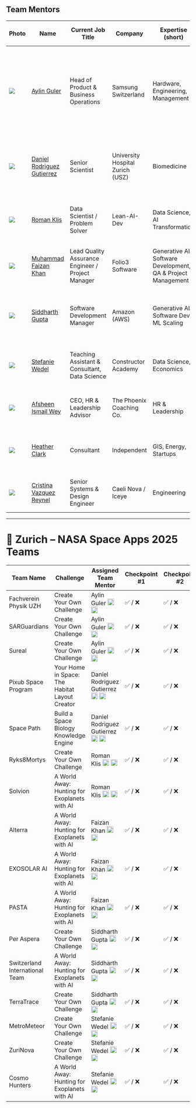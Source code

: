## Team Mentors 


| Photo | Name | Current Job Title | Company | Expertise (short) | Area of Expertise (detailed) | Calendly |
|---|---|---|---|---|---|---|
| ![](https://media.licdn.com/dms/image/v2/D4D03AQE_4KTc_7oIKA/profile-displayphoto-crop_800_800/B4DZeygM.jHMAM-/0/1751046476162?e=1762387200&v=beta&t=5JA0p503O8FOp59Ty4L9BvLOtpiJI7AElCmevNZS10c) | [Aylin Guler](https://www.linkedin.com/in/guleraylin/) | Head of Product & Business Operations | Samsung Switzerland | Hardware, Engineering, Management | Revenue Growth, Strategic Leadership, P&L Management, Innovation & R&D, Marketing & Brand Strategy, GenAI | [📅](https://calendly.com/wakk/individual-coaching-i-e) |
| ![](https://media.licdn.com/dms/image/v2/C4D03AQGygCBOAvJZAA/profile-displayphoto-shrink_800_800/profile-displayphoto-shrink_800_800/0/1621859582551?e=1761782400&v=beta&t=D5kE88UribV0LqmRym7Yo1FHQJZA4yjE782ich9aRgc) | [Daniel Rodriguez Gutierrez](https://www.linkedin.com/in/daniel-rodriguez-gutierrez/) | Senior Scientist | University Hospital Zurich (USZ) | Biomedicine | Translational research, clinical data integration, immunology, endocrinology, women’s health | [📅](https://calendly.com/rodriguez-gutierrez-dan/nasa-app-hackaton) |
| ![](https://media.licdn.com/dms/image/v2/D4E03AQGb8cp2TOy_mQ/profile-displayphoto-crop_800_800/B4EZlwl3NAIwAI-/0/1758530598225?e=1761782400&v=beta&t=6p3XDL28xIOAXW8ApX2G7P0JcR-oCnpB1b7cOEIzxmY) | [Roman Klis](https://www.linkedin.com/in/roman-pawel-klis-3811994/) | Data Scientist / Problem Solver | Lean-AI-Dev | Data Science, AI Transformation | Generative AI, large-scale data systems, process re-imagination, Lean-AI-DEV | [📅](https://calendly.com/roman-pawel-klis/nasa-hackathon-challenge-2025) |
| ![](https://media.licdn.com/dms/image/v2/D4D03AQGbfEbHxMYtBA/profile-displayphoto-shrink_800_800/B4DZe7mdPPHkAc-/0/1751199111771?e=1762387200&v=beta&t=DwOswhNRxF5YKhqcUC073eT3OyDkEgRcOwbHJUQ57NA) | [Muhammad Faizan Khan](https://www.linkedin.com/in/mfalzankhan/) | Lead Quality Assurance Engineer / Project Manager | Folio3 Software | Generative AI, Software Development, QA & Project Management | Software development, QA, project planning, AI-driven testing strategies | [📅](https://calendly.com/wakk/individual-coaching-i-e) |
| ![](https://media.licdn.com/dms/image/v2/D5603AQHpest12gCmig/profile-displayphoto-shrink_800_800/B56Zb.7_HCHUAc-/0/1748033861208?e=1762387200&v=beta&t=WSGbV1lup8-lGr_Rb8L7OLPk0SsTFiCceNrh8yzTBpg) | [Siddharth Gupta](https://www.linkedin.com/in/sid88in/) | Software Development Manager | Amazon (AWS) | Generative AI, Software Dev, ML Scaling | Leading generative AI within AWS SageMaker, agentic experiences, edge ML | [📅](https://calendly.com/sid88in/new-meeting) |
| ![](https://media.licdn.com/dms/image/v2/C5103AQG5sx4icGc8tA/profile-displayphoto-shrink_800_800/profile-displayphoto-shrink_800_800/0/1517506830313?e=1761782400&v=beta&t=l233AujUtOCaBlcrOIhLsLAk4CJwNkDajgNTtGaFWsc) | [Stefanie Wedel](https://www.linkedin.com/in/stefaniewedel) | Teaching Assistant & Consultant, Data Science | Constructor Academy | Data Science, Economics | Data science consulting, economics, banking crises, teaching | [📅](https://calendly.com/wedel-stefanie/nasa-space-apps-mentoring-session) |
| ![](https://media.licdn.com/dms/image/v2/D4D03AQGt07Kx8WwtQg/profile-displayphoto-crop_800_800/B4DZkVYOYeIEAI-/0/1757000297091?e=1761782400&v=beta&t=Bos_iWNWbLAAmHAbWFtF6pn_8_CJ1798TdxepwEA7hs) | [Afsheen Ismail Wey](https://www.linkedin.com/in/afsheenismailwey) | CEO, HR & Leadership Advisor | The Phoenix Coaching Co. | HR & Leadership | Executive coaching, leadership strategy, team facilitation | [📅](https://scheduler.zoom.us/afsheen-ismail-wey/nasa-space-challenge-expert-mentor-afsheen-ismail) |
| ![](https://media.licdn.com/dms/image/v2/C4D03AQE2rkESAw9HNA/profile-displayphoto-shrink_800_800/profile-displayphoto-shrink_800_800/0/1516495607255?e=1761782400&v=beta&t=5oFL5HnOAVTof0bVy6Sg6oTzmfzgHulcL1ruv9e5tW4) | [Heather Clark](https://www.linkedin.com/in/heather-pace-clark/) | Consultant | Independent | GIS, Energy, Startups | GIS, energy, finance, insurance, agri, SaaS, fundraising & scaling |  |
| ![](https://media.licdn.com/dms/image/v2/D4E03AQEg_bY2cl9cXA/profile-displayphoto-crop_800_800/B4EZlZm8IcHEAM-/0/1758145006355?e=1761782400&v=beta&t=EPAmHNGms2JEdxoZmxwaKhvpKb1BAdsSY10pO9qLbZg) | [Cristina Vazquez Reynel](https://www.linkedin.com/in/cristinareynel) | Senior Systems & Design Engineer | Caeli Nova / Iceye | Engineering | Aerospace systems, design & systems engineering | [📅](https://calendly.com/cristinavreynel/new-meeting) |





-----


# 🚀 Zurich – NASA Space Apps 2025 Teams 

| Team Name | Challenge | Assigned Team Mentor | Checkpoint #1 | Checkpoint #2 | Checkpoint #3 |
|-----------|-----------|-------------|---------------|---------------|---------------|
| Fachverein Physik UZH | Create Your Own Challenge | Aylin Guler [<img src="https://cdn-icons-png.flaticon.com/512/174/174857.png" width="18"/>](https://www.linkedin.com/in/guleraylin/) [<img src="https://cdn-icons-png.flaticon.com/512/747/747310.png" width="18"/>](https://calendly.com/wakk/individual-coaching-i-e) | ✅ / ❌ | ✅ / ❌ | ✅ / ❌ |
| SARGuardians | Create Your Own Challenge | Aylin Guler [<img src="https://cdn-icons-png.flaticon.com/512/174/174857.png" width="18"/>](https://www.linkedin.com/in/guleraylin/) [<img src="https://cdn-icons-png.flaticon.com/512/747/747310.png" width="18"/>](https://calendly.com/wakk/individual-coaching-i-e) | ✅ / ❌ | ✅ / ❌ | ✅ / ❌ |
| Sureal | Create Your Own Challenge | Aylin Guler [<img src="https://cdn-icons-png.flaticon.com/512/174/174857.png" width="18"/>](https://www.linkedin.com/in/guleraylin/) [<img src="https://cdn-icons-png.flaticon.com/512/747/747310.png" width="18"/>](https://calendly.com/wakk/individual-coaching-i-e) | ✅ / ❌ | ✅ / ❌ | ✅ / ❌ |
| Pixub Space Program | Your Home in Space: The Habitat Layout Creator | Daniel Rodriguez Gutierrez [<img src="https://cdn-icons-png.flaticon.com/512/174/174857.png" width="18"/>](https://www.linkedin.com/in/daniel-rodriguez-gutierrez/) [<img src="https://cdn-icons-png.flaticon.com/512/747/747310.png" width="18"/>](https://calendly.com/rodriguez-gutierrez-dan/nasa-app-hackaton) | ✅ / ❌ | ✅ / ❌ | ✅ / ❌ |
| Space Path | Build a Space Biology Knowledge Engine | Daniel Rodriguez Gutierrez [<img src="https://cdn-icons-png.flaticon.com/512/174/174857.png" width="18"/>](https://www.linkedin.com/in/daniel-rodriguez-gutierrez/) [<img src="https://cdn-icons-png.flaticon.com/512/747/747310.png" width="18"/>](https://calendly.com/rodriguez-gutierrez-dan/nasa-app-hackaton) | ✅ / ❌ | ✅ / ❌ | ✅ / ❌ |
| Ryks8Mortys | Create Your Own Challenge | Roman Klis [<img src="https://cdn-icons-png.flaticon.com/512/174/174857.png" width="18"/>](https://www.linkedin.com/in/roman-pawel-klis-3811994/) [<img src="https://cdn-icons-png.flaticon.com/512/747/747310.png" width="18"/>](https://calendly.com/roman-pawel-klis/nasa-hackathon-challenge-2025) | ✅ / ❌ | ✅ / ❌ | ✅ / ❌ |
| Solvion | A World Away: Hunting for Exoplanets with AI | Roman Klis [<img src="https://cdn-icons-png.flaticon.com/512/174/174857.png" width="18"/>](https://www.linkedin.com/in/roman-pawel-klis-3811994/) [<img src="https://cdn-icons-png.flaticon.com/512/747/747310.png" width="18"/>](https://calendly.com/roman-pawel-klis/nasa-hackathon-challenge-2025) | ✅ / ❌ | ✅ / ❌ | ✅ / ❌ |
| Alterra | A World Away: Hunting for Exoplanets with AI |  Faizan Khan [<img src="https://cdn-icons-png.flaticon.com/512/174/174857.png" width="18"/>](https://www.linkedin.com/in/mfalzankhan/) [<img src="https://cdn-icons-png.flaticon.com/512/747/747310.png" width="18"/>](https://calendly.com/wakk/individual-coaching-i-e) | ✅ / ❌ | ✅ / ❌ | ✅ / ❌ |
| EXOSOLAR AI | A World Away: Hunting for Exoplanets with AI |  Faizan Khan [<img src="https://cdn-icons-png.flaticon.com/512/174/174857.png" width="18"/>](https://www.linkedin.com/in/mfalzankhan/) [<img src="https://cdn-icons-png.flaticon.com/512/747/747310.png" width="18"/>](https://calendly.com/wakk/individual-coaching-i-e) | ✅ / ❌ | ✅ / ❌ | ✅ / ❌ |
| PASTA | A World Away: Hunting for Exoplanets with AI |  Faizan Khan [<img src="https://cdn-icons-png.flaticon.com/512/174/174857.png" width="18"/>](https://www.linkedin.com/in/mfalzankhan/) [<img src="https://cdn-icons-png.flaticon.com/512/747/747310.png" width="18"/>](https://calendly.com/wakk/individual-coaching-i-e) | ✅ / ❌ | ✅ / ❌ | ✅ / ❌ |
| Per Aspera | Create Your Own Challenge | Siddharth Gupta [<img src="https://cdn-icons-png.flaticon.com/512/174/174857.png" width="18"/>](https://www.linkedin.com/in/sid88in/) [<img src="https://cdn-icons-png.flaticon.com/512/747/747310.png" width="18"/>](https://calendly.com/sid88in/new-meeting) | ✅ / ❌ | ✅ / ❌ | ✅ / ❌ |
| Switzerland International Team | A World Away: Hunting for Exoplanets with AI | Siddharth Gupta [<img src="https://cdn-icons-png.flaticon.com/512/174/174857.png" width="18"/>](https://www.linkedin.com/in/sid88in/) [<img src="https://cdn-icons-png.flaticon.com/512/747/747310.png" width="18"/>](https://calendly.com/sid88in/new-meeting) | ✅ / ❌ | ✅ / ❌ | ✅ / ❌ |
| TerraTrace | Create Your Own Challenge | Siddharth Gupta [<img src="https://cdn-icons-png.flaticon.com/512/174/174857.png" width="18"/>](https://www.linkedin.com/in/sid88in/) [<img src="https://cdn-icons-png.flaticon.com/512/747/747310.png" width="18"/>](https://calendly.com/sid88in/new-meeting) | ✅ / ❌ | ✅ / ❌ | ✅ / ❌ |
| MetroMeteor | Create Your Own Challenge | Stefanie Wedel [<img src="https://cdn-icons-png.flaticon.com/512/174/174857.png" width="18"/>](https://www.linkedin.com/in/stefaniewedel) [<img src="https://cdn-icons-png.flaticon.com/512/747/747310.png" width="18"/>](https://calendly.com/wedel-stefanie/nasa-space-apps-mentoring-session) | ✅ / ❌ | ✅ / ❌ | ✅ / ❌ |
| ZuriNova | Create Your Own Challenge | Stefanie Wedel [<img src="https://cdn-icons-png.flaticon.com/512/174/174857.png" width="18"/>](https://www.linkedin.com/in/stefaniewedel) [<img src="https://cdn-icons-png.flaticon.com/512/747/747310.png" width="18"/>](https://calendly.com/wedel-stefanie/nasa-space-apps-mentoring-session) | ✅ / ❌ | ✅ / ❌ | ✅ / ❌ |
| Cosmo Hunters | A World Away: Hunting for Exoplanets with AI | Stefanie Wedel [<img src="https://cdn-icons-png.flaticon.com/512/174/174857.png" width="18"/>](https://www.linkedin.com/in/stefaniewedel) [<img src="https://cdn-icons-png.flaticon.com/512/747/747310.png" width="18"/>](https://calendly.com/wedel-stefanie/nasa-space-apps-mentoring-session) | ✅ / ❌ | ✅ / ❌ | ✅ / ❌ |
